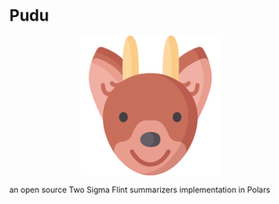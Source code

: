 # Pudu

<p align="center">
  <img src="https://github.com/fabioibanez/pudu/blob/main/pudu.png" width="250" height="250" alt="Title"/>
</p>


an open source Two Sigma Flint summarizers implementation in Polars
